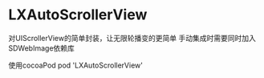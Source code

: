 # LXAutoScrollerView

对UIScrollerView的简单封装，让无限轮播变的更简单
手动集成时需要同时加入SDWebImage依赖库


使用cocoaPod
pod 'LXAutoScrollerView'
